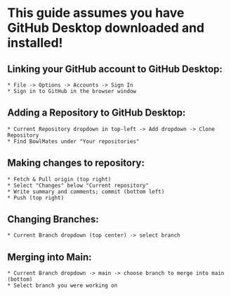 # This guide assumes you have GitHub Desktop downloaded and installed!

## Linking your GitHub account to GitHub Desktop:
    * File -> Options -> Accounts -> Sign In
    * Sign in to GitHub in the browser window

## Adding a Repository to GitHub Desktop:
    * Current Repository dropdown in top-left -> Add dropdown -> Clone Repository
    * Find BowlMates under "Your repositories"

## Making changes to repository:
    * Fetch & Pull origin (top right)
    * Select "Changes" below "Current repository"
    * Write summary and comments; commit (bottom left)
    * Push (top right)

## Changing Branches:
    * Current Branch dropdown (top center) -> select branch

## Merging into Main:
    * Current Branch dropdown -> main -> choose branch to merge into main (bottom)
    * Select branch you were working on
